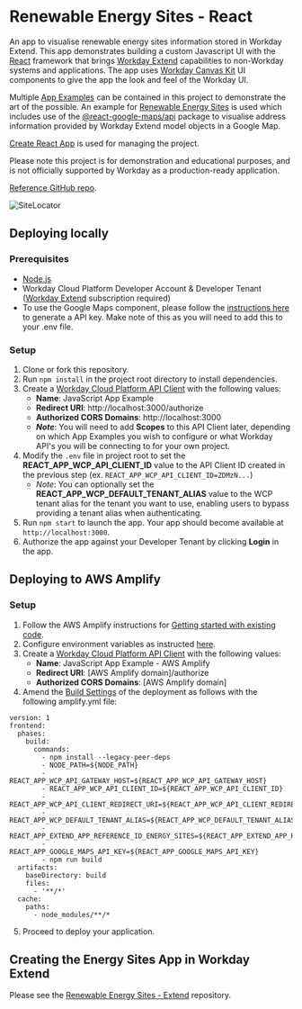 # Renewable Energy Sites - React

An app to visualise renewable energy sites information stored in Workday Extend. This app demonstrates building a custom Javascript UI with the [React](https://create-react-app.dev) framework that brings [Workday Extend](https://developer.workday.com) capabilities to non-Workday systems and applications. The app uses [Workday Canvas Kit](https://workday.github.io/canvas-kit) UI components to give the app the look and feel of the Workday UI. 

Multiple [App Examples](src/app-examples) can be contained in this project to demonstrate the art of the possible. An example for [Renewable Energy Sites](src/app-examples/energy-sites) is used which includes use of the [@react-google-maps/api](https://www.npmjs.com/package/@react-google-maps/api) package to visualise address information provided by Workday Extend model objects in a Google Map.

[Create React App](https://create-react-app.dev/) is used for managing the project.

Please note this project is for demonstration and educational purposes, and is not officially supported by Workday as a production-ready application.

[Reference GitHub repo](https://github.com/Workday/extend-js-example).

![SiteLocator](https://user-images.githubusercontent.com/96547808/202520097-e972e47d-3b62-49f6-a4b1-fc26564f73a0.png)

## Deploying locally

### Prerequisites

- [Node.js](https://nodejs.org/en)
- Workday Cloud Platform Developer Account & Developer Tenant ([Workday Extend](https://developer.workday.com) subscription required)
- To use the Google Maps component, please follow the [instructions here](https://developers.google.com/maps/documentation/javascript/get-api-key#:~:text=Go%20to%20the%20Google%20Maps%20Platform%20%3E%20Credentials%20page.&text=On%20the%20Credentials%20page%2C%20click,Click%20Close.) to generate a API key. Make note of this as you will need to add this to your .env file. 

### Setup

1. Clone or fork this repository.
2. Run `npm install` in the project root directory to install dependencies.
3. Create a [Workday Cloud Platform API Client](https://developer.workday.com/console/clients/create) with the following values:
   - **Name**: JavaScript App Example
   - **Redirect URI**: http://localhost:3000/authorize
   - **Authorized CORS Domains**: http://localhost:3000
   - **_Note_**: You will need to add **Scopes** to this API Client later, depending on which App Examples you wish to configure or what Workday API's you will be connecting to for your own project.
4. Modify the `.env` file in project root to set the **REACT_APP_WCP_API_CLIENT_ID** value to the API Client ID created in the previous step (ex. `REACT_APP_WCP_API_CLIENT_ID=ZDMzN...`)
   - _Note_: You can optionally set the **REACT_APP_WCP_DEFAULT_TENANT_ALIAS** value to the WCP tenant alias for the tenant you want to use, enabling users to bypass providing a tenant alias when authenticating.
5. Run `npm start` to launch the app. Your app should become available at `http://localhost:3000`.
6. Authorize the app against your Developer Tenant by clicking **Login** in the app.

## Deploying to AWS Amplify

### Setup

1. Follow the AWS Amplify instructions for [Getting started with existing code](https://docs.aws.amazon.com/amplify/latest/userguide/getting-started.html). 
2. Configure environment variables as instructed [here](https://docs.aws.amazon.com/amplify/latest/userguide/environment-variables.html). 
3. Create a [Workday Cloud Platform API Client](https://developer.workday.com/console/clients/create) with the following values:
   - **Name**: JavaScript App Example - AWS Amplify
   - **Redirect URI**: \[AWS Amplify domain\]/authorize
   - **Authorized CORS Domains**: \[AWS Amplify domain\]
4. Amend the [Build Settings](https://docs.aws.amazon.com/amplify/latest/userguide/build-settings.html) of the deployment as follows with the following amplify.yml file:

```
version: 1
frontend:
  phases:
    build:
      commands:
        - npm install --legacy-peer-deps
        - NODE_PATH=${NODE_PATH}
        - REACT_APP_WCP_API_GATEWAY_HOST=${REACT_APP_WCP_API_GATEWAY_HOST}
        - REACT_APP_WCP_API_CLIENT_ID=${REACT_APP_WCP_API_CLIENT_ID}
        - REACT_APP_WCP_API_CLIENT_REDIRECT_URI=${REACT_APP_WCP_API_CLIENT_REDIRECT_URI}
        - REACT_APP_WCP_DEFAULT_TENANT_ALIAS=${REACT_APP_WCP_DEFAULT_TENANT_ALIAS}
        - REACT_APP_EXTEND_APP_REFERENCE_ID_ENERGY_SITES=${REACT_APP_EXTEND_APP_REFERENCE_ID_ENERGY_SITES}
        - REACT_APP_GOOGLE_MAPS_API_KEY=${REACT_APP_GOOGLE_MAPS_API_KEY}
        - npm run build
  artifacts:
    baseDirectory: build
    files:
      - '**/*'
  cache:
    paths:
      - node_modules/**/*
```
5. Proceed to deploy your application. 

## Creating the Energy Sites App in Workday Extend

Please see the [Renewable Energy Sites - Extend](https://github.com/peter-rvb/renewable-energy-sites-extend) repository. 